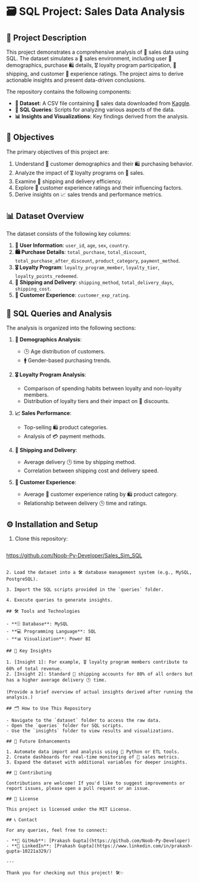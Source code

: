 # 🗃️ SQL Project: Sales Data Analysis

## 📜 Project Description

This project demonstrates a comprehensive analysis of 🛒 sales data using SQL. The dataset simulates a 🏬 sales environment, including user 👥 demographics, purchase 🛍️ details, 🎖️ loyalty program participation, 🚚 shipping, and customer 🌟 experience ratings. The project aims to derive actionable insights and present data-driven conclusions.

The repository contains the following components:

- **📂 Dataset**: A CSV file containing 🛒 sales data downloaded from [Kaggle](https://www.kaggle.com/datasets/noeyislearning/sales-simulation).
- **📄 SQL Queries**: Scripts for analyzing various aspects of the data.
- **📊 Insights and Visualizations**: Key findings derived from the analysis.

## 🎯 Objectives

The primary objectives of this project are:

1. Understand 👥 customer demographics and their 🛍️ purchasing behavior.
2. Analyze the impact of 🎖️ loyalty programs on 🛒 sales.
3. Examine 🚚 shipping and delivery efficiency.
4. Explore 🌟 customer experience ratings and their influencing factors.
5. Derive insights on 📈 sales trends and performance metrics.

## 📊 Dataset Overview

The dataset consists of the following key columns:

1. **👤 User Information**: `user_id`, `age`, `sex`, `country`.
2. **🛍️ Purchase Details**: `total_purchase`, `total_discount`, `total_purchase_after_discount`, `product_category`, `payment_method`.
3. **🎖️ Loyalty Program**: `loyalty_program_member`, `loyalty_tier`, `loyalty_points_redeemed`.
4. **🚚 Shipping and Delivery**: `shipping_method`, `total_delivery_days`, `shipping_cost`.
5. **🌟 Customer Experience**: `customer_exp_rating`.

## 📝 SQL Queries and Analysis

The analysis is organized into the following sections:

1. **👥 Demographics Analysis**:
   - 🕒 Age distribution of customers.
   - 🚹 Gender-based purchasing trends.

2. **🎖️ Loyalty Program Analysis**:
   - Comparison of spending habits between loyalty and non-loyalty members.
   - Distribution of loyalty tiers and their impact on 💸 discounts.

3. **📈 Sales Performance**:
   - Top-selling 🛍️ product categories.
   - Analysis of 💳 payment methods.

4. **🚚 Shipping and Delivery**:
   - Average delivery 🕒 time by shipping method.
   - Correlation between shipping cost and delivery speed.

5. **🌟 Customer Experience**:
   - Average 🌟 customer experience rating by 🛍️ product category.
   - Relationship between delivery 🕒 time and ratings.

## ⚙️ Installation and Setup

1. Clone this repository:
   ```bash
  https://github.com/Noob-Py-Developer/Sales_Sim_SQL
   ```

2. Load the dataset into a 🛠️ database management system (e.g., MySQL, PostgreSQL).

3. Import the SQL scripts provided in the `queries` folder.

4. Execute queries to generate insights.

## 🛠️ Tools and Technologies

- **🗄️ Database**: MySQL
- **💻 Programming Language**: SQL
- **📊 Visualization**: Power BI

## 🔑 Key Insights

1. [Insight 1]: For example, 🎖️ loyalty program members contribute to 60% of total revenue.
2. [Insight 2]: Standard 🚚 shipping accounts for 80% of all orders but has a higher average delivery 🕒 time.

(Provide a brief overview of actual insights derived after running the analysis.)

## 🗂️ How to Use This Repository

- Navigate to the `dataset` folder to access the raw data.
- Open the `queries` folder for SQL scripts.
- Use the `insights` folder to view results and visualizations.

## 🚀 Future Enhancements

1. Automate data import and analysis using 🐍 Python or ETL tools.
2. Create dashboards for real-time monitoring of 🛒 sales metrics.
3. Expand the dataset with additional variables for deeper insights.

## 🤝 Contributing

Contributions are welcome! If you'd like to suggest improvements or report issues, please open a pull request or an issue.

## 📜 License

This project is licensed under the MIT License.

## 📞 Contact

For any queries, feel free to connect:

- **🐙 GitHub**: [Prakash Gupta](https://github.com/Noob-Py-Developer)
- **💼 LinkedIn**: [Prakash Gupta](https://www.linkedin.com/in/prakash-gupta-10221a329/)

---

Thank you for checking out this project! 🛠️✨


